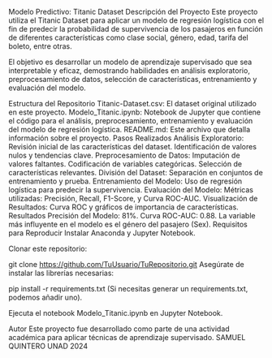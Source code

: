 Modelo Predictivo: Titanic Dataset
Descripción del Proyecto
Este proyecto utiliza el Titanic Dataset para aplicar un modelo de regresión logística con el fin de predecir la probabilidad de supervivencia de los pasajeros en función de diferentes características como clase social, género, edad, tarifa del boleto, entre otras.

El objetivo es desarrollar un modelo de aprendizaje supervisado que sea interpretable y eficaz, demostrando habilidades en análisis exploratorio, preprocesamiento de datos, selección de características, entrenamiento y evaluación del modelo.

Estructura del Repositorio
Titanic-Dataset.csv: El dataset original utilizado en este proyecto.
Modelo_Titanic.ipynb: Notebook de Jupyter que contiene el código para el análisis, preprocesamiento, entrenamiento y evaluación del modelo de regresión logística.
README.md: Este archivo que detalla información sobre el proyecto.
Pasos Realizados
Análisis Exploratorio:
Revisión inicial de las características del dataset.
Identificación de valores nulos y tendencias clave.
Preprocesamiento de Datos:
Imputación de valores faltantes.
Codificación de variables categóricas.
Selección de características relevantes.
División del Dataset:
Separación en conjuntos de entrenamiento y prueba.
Entrenamiento del Modelo:
Uso de regresión logística para predecir la supervivencia.
Evaluación del Modelo:
Métricas utilizadas: Precisión, Recall, F1-Score, y Curva ROC-AUC.
Visualización de Resultados:
Curva ROC y gráficos de importancia de características.
Resultados
Precisión del Modelo: 81%.
Curva ROC-AUC: 0.88.
La variable más influyente en el modelo es el género del pasajero (Sex).
Requisitos para Reproducir
Instalar Anaconda y Jupyter Notebook.

Clonar este repositorio:

git clone https://github.com/TuUsuario/TuRepositorio.git
Asegúrate de instalar las librerías necesarias:

pip install -r requirements.txt
(Si necesitas generar un requirements.txt, podemos añadir uno).

Ejecuta el notebook Modelo_Titanic.ipynb en Jupyter Notebook.

Autor
Este proyecto fue desarrollado como parte de una actividad académica para aplicar técnicas de aprendizaje supervisado. SAMUEL QUINTERO UNAD 2024
